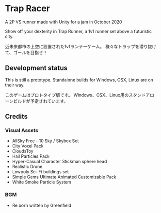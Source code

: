 # Trap Racer

A 2P VS runner made with Unity for a jam in October 2020

Show off your dexterity in Trap Runner, a 1v1 runner set above a futuristic city.

近未来都市の上空に設置された1v1ランナーゲーム。
様々なトラップを潜り抜けて、ゴールを目指せ！

## Development status

This is still a prototype. Standalone builds for Windows, OSX, Linux are on their way.

このゲームはプロトタイプ版です。
Windows、OSX、Linux用のスタンドアローンビルドが予定されています。

## Credits

### Visual Assets

- AllSky Free - 10 Sky / Skybox Set
- City Voxel Pack
- CloudsToy
- Hail Particles Pack
- Hyper-Casual Character Stickman sphere head
- Realistic Drone
- Lowpoly Sci-Fi buildings set
- Simple Gems Ultimate Animated Customizable Pack
- White Smoke Particle System

### BGM

- Re:born written by Greenfield